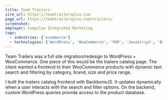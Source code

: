 ```yaml
---
title: Team Trailers
site_url: https://teamtrailersplus.com
page_url: https://teamtrailersplus.com/trailers/
screenshot:
employer: Compulse Integrated Marketing
tags:
  - industries: ['ecommerce']
  - technologies: ['WordPress', 'WooCommerce', 'PHP', 'JavaScript', 'BackboneJS', 'Bootstrap', 'NodeJS']
---
```


Team Trailers was a full site migration/redesign to WordPress + WooCommerce. One piece of this would be the trailers catalog page. The client wanted a frontend to their WooCommerce products with dynamic text search and filtering by category, brand, size and price range.

I built the trailers catalog frontend with BackboneJS. It updates dynamically when a user interacts with the search and filter options. On the backend, custom WordPress queries provide access to the product database.
